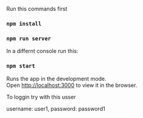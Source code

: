 Run this commands first

### `npm install`
### `npm run server`

In a differnt console run this:

### `npm start`

Runs the app in the development mode.\
Open [http://localhost:3000](http://localhost:3000) to view it in the browser.

To loggin try with this usser

username: user1,
password: password1

